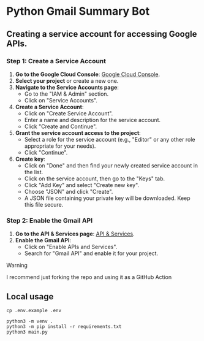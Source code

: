 # Python Gmail Summary Bot

## Creating a service account for accessing Google APIs.

### Step 1: Create a Service Account

1. **Go to the Google Cloud Console**: [Google Cloud Console](https://console.cloud.google.com/).
2. **Select your project** or create a new one.
3. **Navigate to the Service Accounts page**:
    - Go to the "IAM & Admin" section.
    - Click on "Service Accounts".
4. **Create a Service Account**:
    - Click on "Create Service Account".
    - Enter a name and description for the service account.
    - Click "Create and Continue".
5. **Grant the service account access to the project**:
    - Select a role for the service account (e.g., "Editor" or any other role appropriate for your needs).
    - Click "Continue".
6. **Create key**:
    - Click on "Done" and then find your newly created service account in the list.
    - Click on the service account, then go to the "Keys" tab.
    - Click "Add Key" and select "Create new key".
    - Choose "JSON" and click "Create".
    - A JSON file containing your private key will be downloaded. Keep this file secure.

### Step 2: Enable the Gmail API

1. **Go to the API & Services page**: [API & Services](https://console.cloud.google.com/apis/dashboard).
2. **Enable the Gmail API**:
    - Click on "Enable APIs and Services".
    - Search for "Gmail API" and enable it for your project.

> [!WARNING]
> I recommend just forking the repo and using it as a GitHub Action

## Local usage

```shell
cp .env.example .env
```

```shell
python3 -m venv .
python3 -m pip install -r requirements.txt
python3 main.py
```